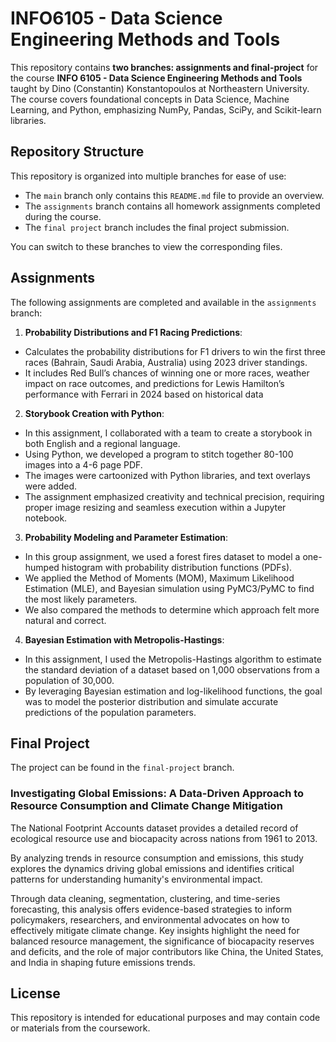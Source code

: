 # INFO6105 - Data Science Engineering Methods and Tools

This repository contains **two branches: assignments and final-project** for the course **INFO 6105 - Data Science Engineering Methods and Tools** taught by Dino (Constantin) Konstantopoulos at Northeastern University. The course covers foundational concepts in Data Science, Machine Learning, and Python, emphasizing NumPy, Pandas, SciPy, and Scikit-learn libraries.

## Repository Structure

This repository is organized into multiple branches for ease of use:
- The `main` branch only contains this `README.md` file to provide an overview.
- The `assignments` branch contains all homework assignments completed during the course.
- The `final project` branch includes the final project submission.

You can switch to these branches to view the corresponding files.

## Assignments

The following assignments are completed and available in the `assignments` branch:

1. **Probability Distributions and F1 Racing Predictions**: 
- Calculates the probability distributions for F1 drivers to win the first three races (Bahrain, Saudi Arabia, Australia) using 2023 driver standings.
- It includes Red Bull’s chances of winning one or more races, weather impact on race outcomes, and predictions for Lewis Hamilton’s performance with Ferrari in 2024 based on historical data

2. **Storybook Creation with Python**: 
- In this assignment, I collaborated with a team to create a storybook in both English and a regional language.
- Using Python, we developed a program to stitch together 80-100 images into a 4-6 page PDF.
- The images were cartoonized with Python libraries, and text overlays were added.
- The assignment emphasized creativity and technical precision, requiring proper image resizing and seamless execution within a Jupyter notebook.

3. **Probability Modeling and Parameter Estimation**: 
- In this group assignment, we used a forest fires dataset to model a one-humped histogram with probability distribution functions (PDFs).
- We applied the Method of Moments (MOM), Maximum Likelihood Estimation (MLE), and Bayesian simulation using PyMC3/PyMC to find the most likely parameters.
- We also compared the methods to determine which approach felt more natural and correct.

4. **Bayesian Estimation with Metropolis-Hastings**: 
- In this assignment, I used the Metropolis-Hastings algorithm to estimate the standard deviation of a dataset based on 1,000 observations from a population of 30,000.
- By leveraging Bayesian estimation and log-likelihood functions, the goal was to model the posterior distribution and simulate accurate predictions of the population parameters.

## Final Project

The project can be found in the `final-project` branch.

### Investigating Global Emissions: A Data-Driven Approach to Resource Consumption and Climate Change Mitigation

The National Footprint Accounts dataset provides a detailed record of ecological resource use and biocapacity across nations from 1961 to 2013. 

By analyzing trends in resource consumption and emissions, this study explores the dynamics driving global emissions and identifies critical patterns for understanding humanity's environmental impact. 

Through data cleaning, segmentation, clustering, and time-series forecasting, this analysis offers evidence-based strategies to inform policymakers, researchers, and environmental advocates on how to effectively mitigate climate change. Key insights highlight the need for balanced resource management, the significance of biocapacity reserves and deficits, and the role of major contributors like China, the United States, and India in shaping future emissions trends.

## License

This repository is intended for educational purposes and may contain code or materials from the coursework.


